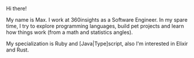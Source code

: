 Hi there!

My name is Max. I work at 360insights as a Software Engineer. In my spare time, I try to explore programming languages, build pet projects and learn how things work (from a math and statistics angles).

My specialization is Ruby and [Java|Type]script, also I'm interested in Elixir and Rust.  
